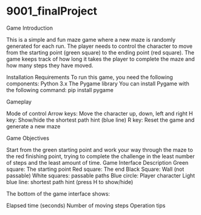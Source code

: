# 9001_finalProject

Game Introduction

This is a simple and fun maze game where a new maze is randomly generated for each run. The player needs to control the character to move from the starting point (green square) to the ending point (red square). The game keeps track of how long it takes the player to complete the maze and how many steps they have moved.

Installation Requirements
To run this game, you need the following components:
Python 3.x
The Pygame library
You can install Pygame with the following command:
pip install pygame

Gameplay

Mode of control
Arrow keys: Move the character up, down, left and right
H key: Show/hide the shortest path hint (blue line)
R key: Reset the game and generate a new maze

Game Objectives

Start from the green starting point and work your way through the maze to the red finishing point, trying to complete the challenge in the least number of steps and the least amount of time.
Game Interface Description
Green square: The starting point
Red square: The end
Black Square: Wall (not passable)
White squares: passable paths
Blue circle: Player character
Light blue line: shortest path hint (press H to show/hide)

The bottom of the game interface shows:

Elapsed time (seconds)
Number of moving steps
Operation tips
